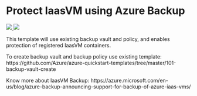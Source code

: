 # Protect IaasVM using Azure Backup

<a href="https://portal.azure.com/#create/Microsoft.Template/uri/https%3A%2F%2Fraw.githubusercontent.com%2FTVDKoni%2Fazure-quickstart-templates%2Fmaster%2F101-backup-protect-iaasvm%2Fazuredeploy.json" target="_blank">
    <img src="http://azuredeploy.net/deploybutton.png"/>
</a>
<a href="http://armviz.io/#/?load=https%3A%2F%2Fraw.githubusercontent.com%2FTVDKoni%2Fazure-quickstart-templates%2Fmaster%2F101-backup-protect-iaasvm%2Fazuredeploy.json" target="_blank">
    <img src="http://armviz.io/visualizebutton.png"/>
</a>

<p>This template will use existing backup vault and policy, and enables protection of registered IaasVM containers.</p>
<p>To create backup vault and backup policy use existing template: https://github.com/Azure/azure-quickstart-templates/tree/master/101-backup-vault-create </p>
<p>Know more about IaasVM Backup: https://azure.microsoft.com/en-us/blog/azure-backup-announcing-support-for-backup-of-azure-iaas-vms/</p>

